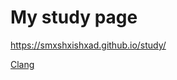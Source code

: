# My study page
https://smxshxishxad.github.io/study/

[Clang](/Users/ahayashi/Documents/GitHub/study/C/meikai_nyuumon.html)
